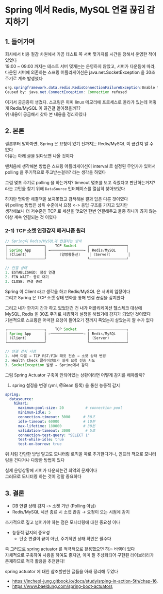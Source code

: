 # Spring 에서 Redis, MySQL 연결 끊김 감지하기

## 1. 들어가며
회사에서 비용 절감 차원에서 가끔 테스트 쪽 서버 몇가지를 시간을 정해서 운영한 적이 있었다 <br>
19:00 ~ 09:00 까지는 테스트 서버 몇개는는 운영하지 않았고, 서버가 다운됨에 따라, <br>
다운된 서버에 의존하는 스프링 어플리케이션은 java.net.SocketException 을 30초 주기로 계속 발생했다 <br>
```java
org.springframework.data.redis.RedisConnectionFailureException:Unable to connect to Redis; nested exception is io.lettuce.core.RedisConnectionException: Unable to connect to localhost:6379
Caused by: java.net.ConnectException: Connection refused
```

여기서 궁금증이 생겼다. 스프링은 이미 linux 메모리에 프로세스로 올라가 있는데 어떻게 Redis/MySQL 이 끊긴걸 알아챘을까?? <br>
위 내용이 궁금해서 찾아 본 내용을 정리하였다<br> 


## 2. 본론
결론부터 말하자면, Spring 은 요청이 있기 전까지는 Redis/MySQL 이 끊긴지 알 수 없다 <br>
이유는 아래 글을 읽다보면 나올 것이다 <br>

맨처음에 생각해본 방법은 스프링 어플리케이션이 interval 로 설정된 무언가가 있어서 polling 을 주기적으로 주고받는걸까? 라는 생각을 하였다 <br>

그럼 몇초 주기로 polling 을 하는거지? timeout 몇초를 보고 죽었다고 판단하는거지? 라는 고민을 찾기 위해 `DataSource` 인터페이스를 열심히 찾아보았다 <br>

하지만 명확한 해결책을 보지못했고 검색해본 결과 답은 다른 것이였다 <br>
위 polling 방법은 상위 수준에서 요청 <-> 응답 구조를 가지고 있지만 <br>
생각해보니 더 저수준인 TCP 로 세션을 맺으면 한번 연결해두고 둘중 하나가 끊지 않는 이상 계속 연결되는 것 이였다 <br>

### 2-1) TCP 소켓 연결감지 메커니즘 원리
```java
// Spring이 Redis/MySQL과 연결하는 방식
┌─────────────────┐    TCP Socket     ┌─────────────────┐
│ Spring App      │ ←───────────────→ │ Redis/MySQL     │
│ (Client)        │      (양방향통신)    │ (Server)        │
└─────────────────┘                   └─────────────────┘

// 연결 상태
1. ESTABLISHED: 정상 연결
2. FIN_WAIT: 종료 대기
3. CLOSE: 연결 종료
```

Spring 이 Client 라고 생각을 하고 Redis/MySQL 은 서버의 입장이다 <br>
그리고 Spring 은 TCP 소켓 상태 변화를 통해 연결 끊김을 감지한다 <br>

그리고 내가 한가지 간과 하고 있었던건 건 내가 어플리케이션 헬스체크 대상에 MySQL, Redis 을 30초 주기로 체킹하게 설정을 해뒀기에 감지가 되었던 것이였다 <br>
기본적으로 스프링은 어떠한 요청이 들어오기 전까지 죽었는지 살았는지 알 수가 없다 <br>
```java
┌─────────────────┐    TCP Socket     ┌─────────────────┐
│ Spring App      │ ←───────────────→ │ Redis/MySQL     │
│ (Client)        │                   │ (Server)        │
└─────────────────┘                   └─────────────────┘

// 연결 감지 시점
1. 서버 다운 → TCP RST/FIN 패킷 전송 → 소켓 상태 변경
2. Health Check 클라이언트가 실제 요청 전송 시도
3. SocketException 발생 → Spring에서 감지
```

그럼 Spring Actuator 구축이 안되어있는 상황이라면 어떻게 감지를 해야할까? <br>

1. spring 설정을 변경 (yml, @Bean 등록) 을 통한 능동적 감지
```yaml
spring:
  datasource:
    hikari:
      maximum-pool-size: 20          # connection pool
      minimum-idle: 5
      connection-timeout: 3000      # 30초
      idle-timeout: 60000           # 10분
      max-lifetime: 180000          # 30분
      validation-timeout: 3000       # 5초
      connection-test-query: "SELECT 1"
      test-while-idle: true
      test-on-borrow: true
```


위 처럼 간단한 방법 말고도 모니터링 로직을 따로 추가한다거나, 인프라 적으로 모니터링을 건다거나 다양한 방법이 있다 <br>

실제 운영상황에 서버가 다운되는건 최악의 문제이다 <br>
그러므로 모니터링 하는 것이 정말 중요하다 <br>


## 3. 결론
- DB 연결 상태 감지 -> 소켓 기반 (Polling 아님)
- Redis/MySQL 세션 종료 시	소켓 끊김 → 요청이 오는 시점에 감지

추가적으로 짚고 넘어가야 하는 점은 모니터링에 대한 중요성 이다 <br>
- 능동적 감지의 중요성
  - 단순 연결이 끝이 아닌, 주기적인 상태 확인은 필수다

즉 그러므로 spring actuator 를 적극적으로 활용했으면 하는 바램이 있다 <br>
자체적으로 구축하여 사용을 하여도 좋지만, 이미 잘 추상화되어 구현된 라이브러리가 존재하므로 적극 활용을 추천한다! <br>

spring actuator 에 대한 참조할만한 글들을 아래 정리해 두었다
- https://incheol-jung.gitbook.io/docs/study/srping-in-action-5th/chap-16.
- https://www.baeldung.com/spring-boot-actuators

